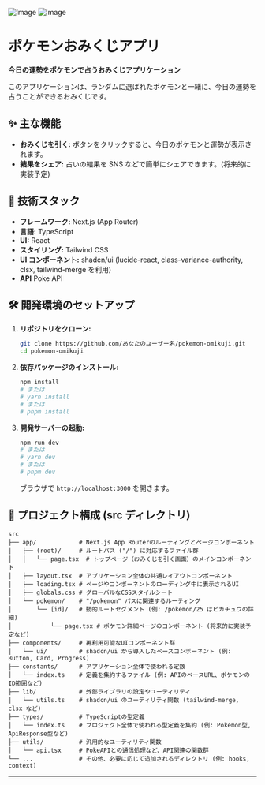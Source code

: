 ![Image](https://github.com/user-attachments/assets/aa5710ab-4082-43e4-b1bd-afd88314d29a)
![Image](https://github.com/user-attachments/assets/6effccd2-c8f0-4fb4-9196-fdae4e6fca4c)

# ポケモンおみくじアプリ

**今日の運勢をポケモンで占うおみくじアプリケーション**

このアプリケーションは、ランダムに選ばれたポケモンと一緒に、今日の運勢を占うことができるおみくじです。

## ✨ 主な機能

- **おみくじを引く:** ボタンをクリックすると、今日のポケモンと運勢が表示されます。
- **結果をシェア:** 占いの結果を SNS などで簡単にシェアできます。(将来的に実装予定)

## 🚀 技術スタック

- **フレームワーク:** Next.js (App Router)
- **言語:** TypeScript
- **UI:** React
- **スタイリング:** Tailwind CSS
- **UI コンポーネント:** shadcn/ui (lucide-react, class-variance-authority, clsx, tailwind-merge を利用)
- **API** Poke API

## 🛠️ 開発環境のセットアップ

1.  **リポジトリをクローン:**
    ```bash
    git clone https://github.com/あなたのユーザー名/pokemon-omikuji.git
    cd pokemon-omikuji
    ```
2.  **依存パッケージのインストール:**
    ```bash
    npm install
    # または
    # yarn install
    # または
    # pnpm install
    ```
3.  **開発サーバーの起動:**
    ```bash
    npm run dev
    # または
    # yarn dev
    # または
    # pnpm dev
    ```
    ブラウザで `http://localhost:3000` を開きます。

## 📁 プロジェクト構成 (src ディレクトリ)

```
src
├── app/            # Next.js App Routerのルーティングとページコンポーネント
│   ├── (root)/     # ルートパス ("/") に対応するファイル群
│   │   └── page.tsx  # トップページ（おみくじを引く画面）のメインコンポーネント
│   ├── layout.tsx  # アプリケーション全体の共通レイアウトコンポーネント
│   ├── loading.tsx # ページやコンポーネントのローディング中に表示されるUI
│   ├── globals.css # グローバルなCSSスタイルシート
│   └── pokemon/    # "/pokemon" パスに関連するルーティング
│       └── [id]/   # 動的ルートセグメント (例: /pokemon/25 はピカチュウの詳細)
│           └── page.tsx # ポケモン詳細ページのコンポーネント (将来的に実装予定など)
├── components/     # 再利用可能なUIコンポーネント群
│   └── ui/         # shadcn/ui から導入したベースコンポーネント (例: Button, Card, Progress)
├── constants/      # アプリケーション全体で使われる定数
│   └── index.ts    # 定義を集約するファイル (例: APIのベースURL、ポケモンのID範囲など)
├── lib/            # 外部ライブラリの設定やユーティリティ
│   └── utils.ts    # shadcn/ui のユーティリティ関数 (tailwind-merge, clsx など)
├── types/          # TypeScriptの型定義
│   └── index.ts    # プロジェクト全体で使われる型定義を集約 (例: Pokemon型, ApiResponse型など)
├── utils/          # 汎用的なユーティリティ関数
│   └── api.tsx     # PokeAPIとの通信処理など、API関連の関数群
└── ...             # その他、必要に応じて追加されるディレクトリ (例: hooks, context)
```

---
